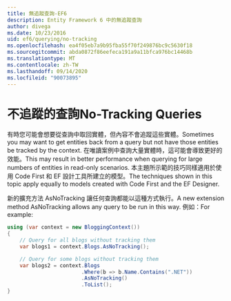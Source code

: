 ```yaml
---
title: 無追蹤查詢-EF6
description: Entity Framework 6 中的無追蹤查詢
author: divega
ms.date: 10/23/2016
uid: ef6/querying/no-tracking
ms.openlocfilehash: ea4f05eb7a9b95fba55f70f249876bc9c5630f18
ms.sourcegitcommit: abda0872f86eefeca191a9a11bfca976bc14468b
ms.translationtype: MT
ms.contentlocale: zh-TW
ms.lasthandoff: 09/14/2020
ms.locfileid: "90073895"
---
```

# <a name="no-tracking-queries"></a><span data-ttu-id="abf38-103">不追蹤的查詢</span><span class="sxs-lookup"><span data-stu-id="abf38-103">No-Tracking Queries</span></span>
<span data-ttu-id="abf38-104">有時您可能會想要從查詢中取回實體，但內容不會追蹤這些實體。</span><span class="sxs-lookup"><span data-stu-id="abf38-104">Sometimes you may want to get entities back from a query but not have those entities be tracked by the context.</span></span> <span data-ttu-id="abf38-105">在唯讀案例中查詢大量實體時，這可能會導致更好的效能。</span><span class="sxs-lookup"><span data-stu-id="abf38-105">This may result in better performance when querying for large numbers of entities in read-only scenarios.</span></span> <span data-ttu-id="abf38-106">本主題所示範的技巧同樣適用於使用 Code First 和 EF 設計工具所建立的模型。</span><span class="sxs-lookup"><span data-stu-id="abf38-106">The techniques shown in this topic apply equally to models created with Code First and the EF Designer.</span></span>  

<span data-ttu-id="abf38-107">新的擴充方法 AsNoTracking 讓任何查詢都能以這種方式執行。</span><span class="sxs-lookup"><span data-stu-id="abf38-107">A new extension method AsNoTracking allows any query to be run in this way.</span></span> <span data-ttu-id="abf38-108">例如：</span><span class="sxs-lookup"><span data-stu-id="abf38-108">For example:</span></span>  

``` csharp
using (var context = new BloggingContext())
{
    // Query for all blogs without tracking them
    var blogs1 = context.Blogs.AsNoTracking();

    // Query for some blogs without tracking them
    var blogs2 = context.Blogs
                        .Where(b => b.Name.Contains(".NET"))
                        .AsNoTracking()
                        .ToList();
}
```  
